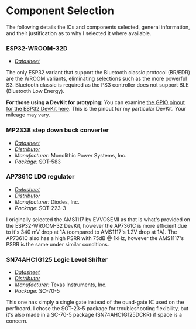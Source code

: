 # Component Selection

The following details the ICs and components selected, general information, and their justification as to why I selected it where available.

### ESP32-WROOM-32D
* *[Datasheet](./vendor-datasheets/esp32-wroom-32d-datasheet.pdf)*

The only ESP32 variant that support the Bluetooth classic protocol (BR/EDR) are the WROOM variants, eliminating selections such as the more powerful S3. Bluetooth classic is required as the PS3 controller does not support BLE (Bluetooth Low Energy).

**For those using a DevKit for protyping:** You can examine [the GPIO pinout for the ESP32 DevKit here](./vendor-datasheets/esp32-pinout.avif). This is the pinout for my particular DevKit. Your mileage may vary.

### MP2338 step down buck converter
* *[Datasheet](./vendor-datasheets/mp2338-datasheet.pdf)*
* *[Distributor](https://www.digikey.com/en/products/detail/monolithic-power-systems-inc/MP2338GTL-Z/15966227)*
* *Manufacturer:* Monolithic Power Systems, Inc.
* *Package:* SOT-583

### AP7361C LDO regulator
* *[Datasheet](./vendor-datasheets/ap7361c-datasheet.pdf)*
* *[Distributor](https://www.digikey.com/en/products/detail/diodes-incorporated/AP7361C-33E-13/5638317)*
* *Manufacturer:* Diodes, Inc.
* *Package:* SOT-223-3

I originally selected the AMS1117 by EVVOSEMI as that is what's provided on the ESP32-WROOM-32 DevKit, however the AP7361C is more efficient due to it's 340 mV drop at 1A (compared to AMS1117's 1.2V drop at 1A). The AP7361C also has a high PSRR with 75dB @ 1kHz, however the AMS1117's PSRR is the same under similar conditions.

### SN74AHC1G125 Logic Level Shifter
* *[Datasheet](./vendor-datasheets/sn74ahc1g125-logic-level-shifter-datasheet.pdf)*
* *[Distributor](https://www.digikey.com/en/products/detail/texas-instruments/SN74AHC1G125DCKR/373804)*
* *Manufacturer:* Texas Instruments, Inc.
* *Package:* SC-70-5

This one has simply a single gate instead of the quad-gate IC used on the perfboard. I chose the SOT-23-5 package for troubleshooting flexibility, but it's also made in a SC-70-5 package (SN74AHC1G125DCKR) if space is a concern.